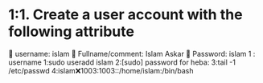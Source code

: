 #    1:1. Create a user account with the following attribute
 username: islam
 Fullname/comment: Islam Askar
 Password: islam 
 1 : username 
    1:sudo useradd islam
    2:[sudo] password for heba:
    3:tail -1 /etc/passwd
    4:islam:x:1003:1003::/home/islam:/bin/bash  